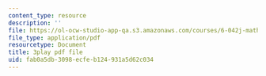 ```yaml
---
content_type: resource
description: ''
file: https://ol-ocw-studio-app-qa.s3.amazonaws.com/courses/6-042j-mathematics-for-computer-science-spring-2015/fab0a5db3098ecfeb124931a5d62c034_ZEsk64C0fJg.pdf
file_type: application/pdf
resourcetype: Document
title: 3play pdf file
uid: fab0a5db-3098-ecfe-b124-931a5d62c034
---
```

